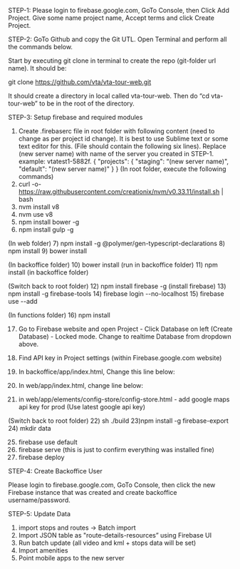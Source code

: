 STEP-1: Please login to firebase.google.com, GoTo Console, then Click Add Project. Give some name project name, Accept terms and click Create Project.

STEP-2: GoTo Github and copy the Git UTL. Open Terminal and perform all the commands below.

Start by executing git clone in terminal to create the repo (git-folder url name). It should be:

git clone https://github.com/vta/vta-tour-web.git

It should create a directory in local called vta-tour-web. Then do “cd vta-tour-web” to be in the root of the directory.

STEP-3: Setup firebase and required modules

1) Create .firebaserc file in root folder with following content (need to change as per project id change). It is best to use Sublime text or some text editor for this. (File should contain the following six lines). Replace (new server name) with name of the server you created in STEP-1. example: vtatest1-5882f.
{
 "projects": {
   "staging": “(new server name)",
   "default": "(new server name)"
 }
}
(In root folder, execute the following commands)
2) curl -o- https://raw.githubusercontent.com/creationix/nvm/v0.33.11/install.sh | bash
3) nvm install v8
4) nvm use v8
5) npm install bower -g
6) npm install gulp -g

(In web folder)
7) npm install -g @polymer/gen-typescript-declarations
8) npm install
9) bower install

(In backoffice folder)
10) bower install (run in backoffice folder)
11) npm install (in backoffice folder)

(Switch back to root folder)
12) npm install firebase -g (install firebase)
13) npm install -g firebase-tools
14) firebase login --no-localhost
15) firebase use --add

(In functions folder)
16) npm install

17) Go to  Firebase website and open Project - Click Database on left (Create Database) - Locked mode.
Change to realtime Database from dropdown above.

18) Find API key in Project settings (within Firebase.google.com website)

19) In backoffice/app/index.html, Change this line below:
<firebase-app name="vta" auth-domain="vtatest1-5882f.firebaseapp.com" database-url="https://vtatest1-5882f.firebaseio.com" api-key="AIzaSyALqCogus7yIJJ0OE48RwBtmteqybWvZ6g"></firebase-app>

20) In web/app/index.html, change line below:
<firebase-app name="vta" auth-domain="vtatest1-5882f.firebaseapp.com" database-url="https://vtatest1-5882f.firebaseio.com" api-key="AIzaSyALqCogus7yIJJ0OE48RwBtmteqybWvZ6g"></firebase-app>

21) in web/app/elements/config-store/config-store.html -  add google maps api key for prod
(Use latest google api key)

(Switch back to root folder)
22) sh ./build
23)npm install -g firebase-export
24) mkdir data

25) firebase use default
26) firebase serve (this is just to confirm everything was installed fine)
27)  firebase deploy

STEP-4: Create Backoffice User

Please login to firebase.google.com, GoTo Console, then click the new Firebase instance that was created and create backoffice username/password.

STEP-5: Update Data

1) import stops and routes -> Batch import
2) Import JSON table as "route-details-resources” using Firebase UI
3) Run batch update (all video and kml + stops data will be set)
4) Import amenities
5) Point mobile apps to the new server
